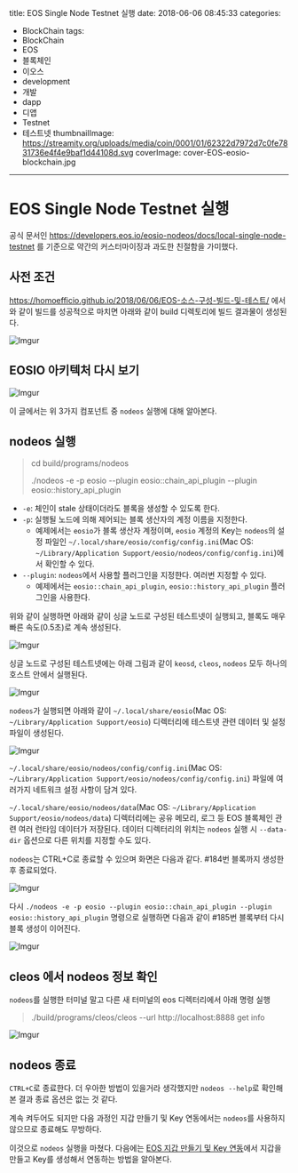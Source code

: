 title: EOS Single Node Testnet 실행
date: 2018-06-06 08:45:33
categories:
  - BlockChain
tags:
  - BlockChain
  - EOS
  - 블록체인
  - 이오스
  - development
  - 개발
  - dapp
  - 디앱
  - Testnet
  - 테스트넷
thumbnailImage: https://streamity.org/uploads/media/coin/0001/01/62322d7972d7c0fe7831736e4f4e9baf1d44108d.svg
coverImage: cover-EOS-eosio-blockchain.jpg
---
# EOS Single Node Testnet 실행

공식 문서인 https://developers.eos.io/eosio-nodeos/docs/local-single-node-testnet 를 기준으로 약간의 커스터마이징과 과도한 친절함을 가미했다.

## 사전 조건

https://homoefficio.github.io/2018/06/06/EOS-소스-구성-빌드-및-테스트/ 에서와 같이 빌드를 성공적으로 마치면 아래와 같이 build 디렉토리에 빌드 결과물이 생성된다.

![Imgur](https://i.imgur.com/3JFK47Y.png)

## EOSIO 아키텍처 다시 보기

![Imgur](https://i.imgur.com/nnJYbmt.png)

이 글에서는 위 3가지 컴포넌트 중 `nodeos` 실행에 대해 알아본다.


## nodeos 실행

>cd build/programs/nodeos
>
>./nodeos -e -p eosio \-\-plugin eosio::chain_api_plugin \-\-plugin eosio::history_api_plugin

- `-e`: 체인이 stale 상태이더라도 블록을 생성할 수 있도록 한다.
- `-p`: 실행될 노드에 의해 제어되는 블록 생산자의 계정 이름을 지정한다.
  - 예제에서는 `eosio`가 블록 생산자 계정이며, `eosio` 계정의 Key는 `nodeos`의 설정 파일인 `~/.local/share/eosio/config/config.ini`(Mac OS: `~/Library/Application Support/eosio/nodeos/config/config.ini`)에서 확인할 수 있다.
- `--plugin`: `nodeos`에서 사용할 플러그인을 지정한다. 여러번 지정할 수 있다.
  - 예제에서는 `eosio::chain_api_plugin`, `eosio::history_api_plugin` 플러그인을 사용한다.

위와 같이 실행하면 아래와 같이 싱글 노드로 구성된 테스트넷이 실행되고, 블록도 매우 빠른 속도(0.5초)로 계속 생성된다.

![Imgur](https://i.imgur.com/BJNM5Et.png)

싱글 노드로 구성된 테스트넷에는 아래 그림과 같이 `keosd`, `cleos`, `nodeos` 모두 하나의 호스트 안에서 실행된다.

![Imgur](https://i.imgur.com/ehc7Jpa.png)

`nodeos`가 실행되면 아래와 같이 `~/.local/share/eosio`(Mac OS: `~/Library/Application Support/eosio`) 디렉터리에 테스트넷 관련 데이터 및 설정 파일이 생성된다.

![Imgur](https://i.imgur.com/dOsfBVI.png)

`~/.local/share/eosio/nodeos/config/config.ini`(Mac OS: `~/Library/Application Support/eosio/nodeos/config/config.ini`) 파일에 여러가지 네트워크 설정 사항이 담겨 있다.

`~/.local/share/eosio/nodeos/data`(Mac OS: `~/Library/Application Support/eosio/nodeos/data`) 디렉터리에는 공유 메모리, 로그 등 EOS 블록체인 관련 여러 런타임 데이터가 저장된다. 데이터 디렉터리의 위치는 `nodeos` 실행 시 `--data-dir` 옵션으로 다른 위치를 지정할 수도 있다.

`nodeos`는 CTRL+C로 종료할 수 있으며 화면은 다음과 같다. #184번 블록까지 생성한 후 종료되었다.

![Imgur](https://i.imgur.com/pgbzFRE.png)

다시 `./nodeos -e -p eosio --plugin eosio::chain_api_plugin --plugin eosio::history_api_plugin` 명령으로 실행하면 다음과 같이 #185번 블록부터 다시 블록 생성이 이어진다.

![Imgur](https://i.imgur.com/pbCVcz1.png)

## cleos 에서 nodeos 정보 확인

`nodeos`를 실행한 터미널 말고 다른 새 터미널의 eos 디렉터리에서 아래 명령 실행

>./build/programs/cleos/cleos \-\-url http://localhost:8888 get info

![Imgur](https://i.imgur.com/99DPIh2.png)


## nodeos 종료

`CTRL+C`로 종료한다. 더 우아한 방법이 있을거라 생각했지만 `nodeos --help`로 확인해본 결과 종료 옵션은 없는 것 같다. 

계속 켜두어도 되지만 다음 과정인 지갑 만들기 및 Key 연동에서는 `nodeos`를 사용하지 않으므로 종료해도 무방하다.

이것으로 `nodeos` 실행을 마쳤다. 다음에는 [EOS 지갑 만들기 및 Key 연동](https://homoefficio.github.io/2018/06/06/EOS-지갑-만들기-및-Key-연동/)에서 지갑을 만들고 Key를 생성해서 연동하는 방법을 알아본다.

